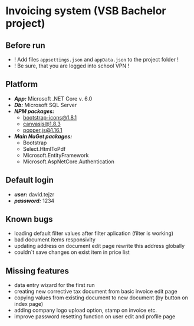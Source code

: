 # Invoicing system (VSB Bachelor project)

## Before run
- ! Add files ```appsettings.json``` and ```appData.json``` to the project folder !
- ! Be sure, that you are logged into school VPN !

## Platform
- ***App:*** Microsoft .NET Core v. 6.0
- ***Db:*** Microsoft SQL Server
- ***NPM packages:***
  - bootstrap-icons@1.8.1
  - canvasjs@1.8.3
  - popper.js@1.16.1
- ***Main NuGet packages:***
  - Bootstrap
  - Select.HtmlToPdf
  - Microsoft.EntityFramework
  - Microsoft.AspNetCore.Authentication

## Default login
- ***user:*** david.tejzr
- ***password:*** 1234

## Known bugs
- loading default filter values after filter aplication (filter is working)
- bad document items responsivity
- updating address on document edit page rewrite this address globally
- couldn´t save changes on exist item in price list

## Missing features
- data entry wizard for the first run
- creating new corrective tax document from basic invoice edit page
- copying values from existing document to new document (by button on index page)
- adding company logo upload option, stamp on invoice etc.
- improve password resetting function on user edit and profile page
